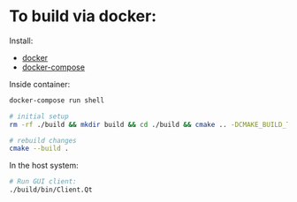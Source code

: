 # To build via docker:  
  
Install:  
- [docker](https://www.docker.com/get-started) 
- [docker-compose](https://docs.docker.com/compose/install/)

Inside container:

```sh
docker-compose run shell

# initial setup
rm -rf ./build && mkdir build && cd ./build && cmake .. -DCMAKE_BUILD_TYPE=Release

# rebuild changes
cmake --build .
```

In the host system:
```sh
# Run GUI client:
./build/bin/Client.Qt
```
